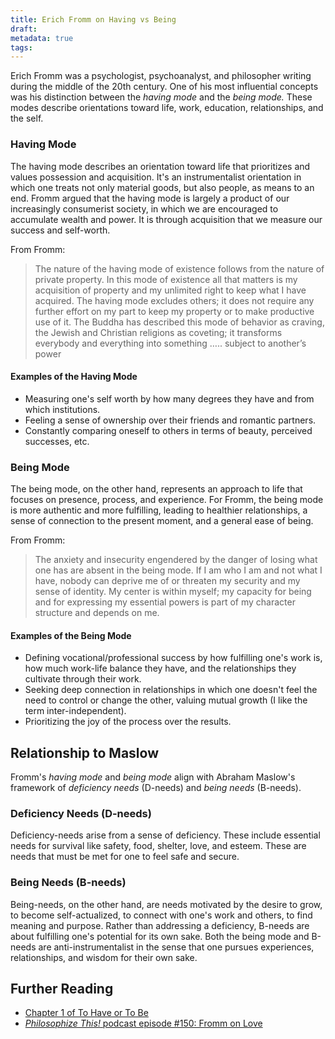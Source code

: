 ```yaml
---
title: Erich Fromm on Having vs Being
draft: 
metadata: true
tags:
---
```

Erich Fromm was a psychologist, psychoanalyst, and philosopher writing during the middle of the 20th century. One of his most influential concepts was his distinction between the *having mode* and the *being mode.* These modes describe orientations toward life, work, education, relationships, and the self. 

### Having Mode
The having mode describes an orientation toward life that prioritizes and values possession and acquisition. It's an instrumentalist orientation in which one treats not only material goods, but also people, as means to an end. Fromm argued that the having mode is largely a product of our increasingly consumerist society, in which we are encouraged to accumulate wealth and power. It is through acquisition that we measure our success and self-worth.

From Fromm: 

> The nature of the having mode of existence follows from the nature of private property. In this mode of existence all that matters is my acquisition of property and my unlimited right to keep what I have acquired. The having mode excludes others; it does not require any further effort on my part to keep my property or to make productive use of it. The Buddha has described this mode of behavior as craving, the Jewish and Christian religions as coveting; it transforms everybody and everything into something ….. subject to another’s power

#### Examples of the Having Mode
- Measuring one's self worth by how many degrees they have and from which institutions. 
- Feeling a sense of ownership over their friends and romantic partners. 
- Constantly comparing oneself to others in terms of beauty, perceived successes, etc. 

### Being Mode
The being mode, on the other hand, represents an approach to life that focuses on presence, process, and experience. For Fromm, the being mode is more authentic and more fulfilling, leading to healthier relationships, a sense of connection to the present moment, and a general ease of being. 

From Fromm: 

> The anxiety and insecurity engendered by the danger of losing what one has are absent in the being mode. If I am who I am and not what I have, nobody can deprive me of or threaten my security and my sense of identity. My center is within myself; my capacity for being and for expressing my essential powers is part of my character structure and depends on me.

#### Examples of the Being Mode
- Defining vocational/professional success by how fulfilling one's work is, how much work-life balance they have, and the relationships they cultivate through their work. 
- Seeking deep connection in relationships in which one doesn't feel the need to control or change the other, valuing mutual growth (I like the term inter-independent).
- Prioritizing the joy of the process over the results. 

## Relationship to Maslow 

Fromm's *having mode* and *being mode* align with Abraham Maslow's framework of *deficiency needs* (D-needs) and *being needs* (B-needs). 

### Deficiency Needs (D-needs)

Deficiency-needs arise from a sense of deficiency. These include essential needs for survival like safety, food, shelter, love, and esteem. These are needs that must be met for one to feel safe and secure. 

### Being Needs (B-needs)

Being-needs, on the other hand, are needs motivated by the desire to grow, to become self-actualized, to connect with one's work and others, to find meaning and purpose. Rather than addressing a deficiency, B-needs are about fulfilling one's potential for its own sake. Both the being mode and B-needs are anti-instrumentalist in the sense that one pursues experiences, relationships, and wisdom for their own sake. 


## Further Reading
- [Chapter 1 of To Have or To Be](app://obsidian.md/content/assets/Fromm-Having-Being-Ch1.pdf)
- [_Philosophize This!_ podcast episode #150: Fromm on Love](https://www.philosophizethis.org/podcast/episode-150-the-frankfurt-school-erich-fromm-on-love)

